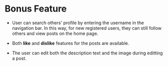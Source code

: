 # Bonus Feature

* User can search others' profile by entering the username in the navigation bar. In this way, for new registered users, they can still follow others and view posts on the home page. 

* Both **like** and **dislike** features for the posts are available. 

* The user can edit both the description text and the image during editting a post. 

